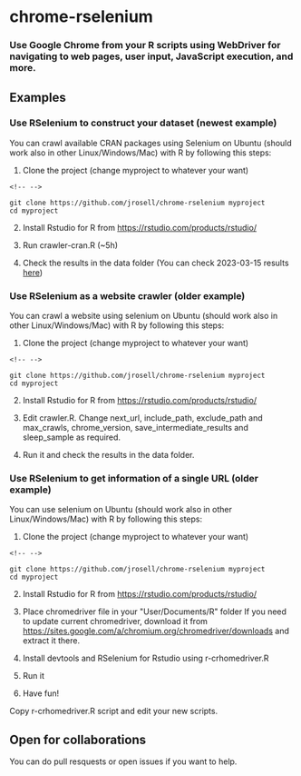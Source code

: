 # chrome-rselenium

### Use Google Chrome from your R scripts using WebDriver for navigating to web pages, user input, JavaScript execution, and more.

## Examples

### Use RSelenium to construct your dataset (newest example)

You can crawl available CRAN packages using Selenium on Ubuntu (should work also in other Linux/Windows/Mac) with R by following this steps:

1.  Clone the project (change myproject to whatever your want)

```{=html}
<!-- -->
```
    git clone https://github.com/jrosell/chrome-rselenium myproject
    cd myproject

2.  Install Rstudio for R from <https://rstudio.com/products/rstudio/>

3.  Run crawler-cran.R (\~5h)

4.  Check the results in the data folder (You can check 2023-03-15 results [here](https://github.com/jrosell/chrome-rselenium/blob/master/data/crawled_cran_parsed.csv))

### Use RSelenium as a website crawler (older example)

You can crawl a website using selenium on Ubuntu (should work also in other Linux/Windows/Mac) with R by following this steps:

1.  Clone the project (change myproject to whatever your want)

```{=html}
<!-- -->
```
    git clone https://github.com/jrosell/chrome-rselenium myproject
    cd myproject

2.  Install Rstudio for R from <https://rstudio.com/products/rstudio/>

3.  Edit crawler.R. Change next_url, include_path, exclude_path and max_crawls, chrome_version, save_intermediate_results and sleep_sample as required.

4.  Run it and check the results in the data folder.

### Use RSelenium to get information of a single URL (older example)

You can use selenium on Ubuntu (should work also in other Linux/Windows/Mac) with R by following this steps:

1.  Clone the project (change myproject to whatever your want)

```{=html}
<!-- -->
```
    git clone https://github.com/jrosell/chrome-rselenium myproject
    cd myproject

2.  Install Rstudio for R from <https://rstudio.com/products/rstudio/>

3.  Place chromedriver file in your "User/Documents/R" folder If you need to update current chromedriver, download it from <https://sites.google.com/a/chromium.org/chromedriver/downloads> and extract it there.

4.  Install devtools and RSelenium for Rstudio using r-crhomedriver.R

5.  Run it

6.  Have fun!

Copy r-crhomedriver.R script and edit your new scripts.

## Open for collaborations

You can do pull resquests or open issues if you want to help.
